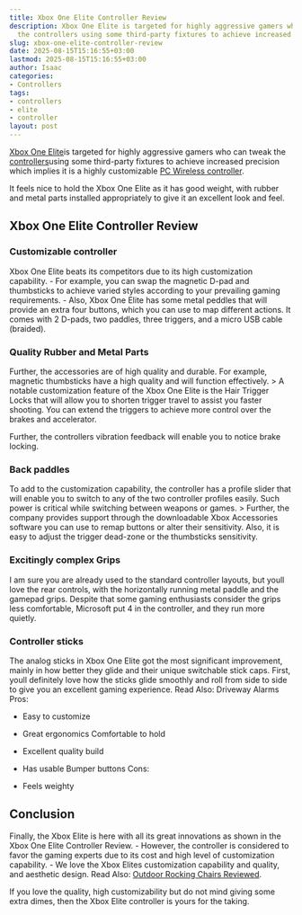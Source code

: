 ```yaml
---
title: Xbox One Elite Controller Review
description: Xbox One Elite is targeted for highly aggressive gamers who can tweak
  the controllers using some third-party fixtures to achieve increased precision which...
slug: xbox-one-elite-controller-review
date: 2025-08-15T15:16:55+03:00
lastmod: 2025-08-15T15:16:55+03:00
author: Isaac
categories:
- Controllers
tags:
- controllers
- elite
- controller
layout: post
---
```

[Xbox One Elite](https://www.amazon.com/dp/B00ZDNNRB8/?tag=p-policy-20)is targeted for highly aggressive gamers who can tweak the [controllers](https://pestpolicy.com/best-controller-for-retropie/)using some third-party fixtures to achieve increased precision which implies it is a highly customizable [PC Wireless controller](https://pestpolicy.com/).

It feels nice to hold the Xbox One Elite as it has good weight, with rubber and metal parts installed appropriately to give it an excellent look and feel.

##  Xbox One Elite Controller Review

###  Customizable controller

Xbox One Elite beats its competitors due to its high customization capability. - For example, you can swap the magnetic D-pad and thumbsticks to achieve varied styles according to your prevailing gaming requirements. - Also, Xbox One Elite has some metal peddles that will provide an extra four buttons, which you can use to map different actions. It comes with 2 D-pads, two paddles, three triggers, and a micro USB cable (braided).

###  Quality Rubber and Metal Parts

Further, the accessories are of high quality and durable. For example, magnetic thumbsticks have a high quality and will function effectively. > A notable customization feature of the Xbox One Elite is the Hair Trigger Locks that will allow you to shorten trigger travel to assist you faster shooting. You can extend the triggers to achieve more control over the brakes and accelerator.

Further, the controllers vibration feedback will enable you to notice brake locking.

###  Back paddles

To add to the customization capability, the controller has a profile slider that will enable you to switch to any of the two controller profiles easily. Such power is critical while switching between weapons or games. > Further, the company provides support through the downloadable Xbox Accessories software you can use to remap buttons or alter their sensitivity. Also, it is easy to adjust the trigger dead-zone or the thumbsticks sensitivity.

###  Excitingly complex Grips

I am sure you are already used to the standard controller layouts, but youll love the rear controls, with the horizontally running metal paddle and the gamepad grips. Despite that some gaming enthusiasts consider the grips less comfortable, Microsoft put 4 in the controller, and they run more quietly.

###  Controller sticks

The analog sticks in Xbox One Elite got the most significant improvement, mainly in how better they glide and their unique switchable stick caps. First, youll definitely love how the sticks glide smoothly and roll from side to side to give you an excellent gaming experience. Read Also: Driveway Alarms
Pros:

- Easy to customize

- Great ergonomics Comfortable to hold

- Excellent quality build

- Has usable Bumper buttons Cons:

- Feels weighty

##  Conclusion

Finally, the Xbox Elite is here with all its great innovations as shown in the Xbox One Elite Controller Review. - However, the controller is considered to favor the gaming experts due to its cost and high level of customization capability. - We love the Xbox Elites customization capability and quality, and aesthetic design. Read Also: [Outdoor Rocking Chairs Reviewed](https://pestpolicy.com/best-outdoor-rocking-chairs/).

If you love the quality, high customizability but do not mind giving some extra dimes, then the Xbox Elite controller is yours for the taking.
